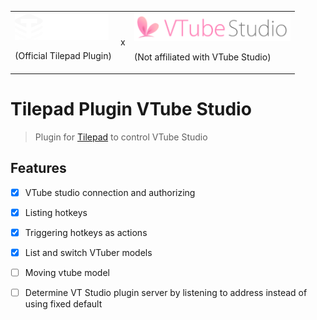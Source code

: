 <table>
<tr>
<td>
<img src="https://github.com/TilePad/tilepad-desktop/raw/main/assets/tilepad-logo.svg" width="150px">

(Official Tilepad Plugin)
</td>
<td>
x
</td>
<td>
<img src="./assets/vtstudio.png" width="250px">

(Not affiliated with VTube Studio)
</td>
</tr>
</table>

# Tilepad Plugin VTube Studio

> Plugin for [Tilepad](https://github.com/tilepad/tilepad-desktop) to control VTube Studio

## Features

- [x] VTube studio connection and authorizing
- [x] Listing hotkeys
- [x] Triggering hotkeys as actions
- [x] List and switch VTuber models
- [ ] Moving vtube model
- [ ] Determine VT Studio plugin server by listening to address instead of using fixed default


